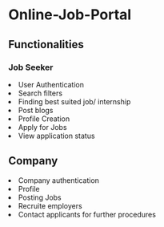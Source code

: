 # Online-Job-Portal
<h2>Functionalities</h2>
<h3>Job Seeker</h3>
<li>User Authentication</li>
<li>Search filters</li>
<li>Finding best suited job/ internship</li>
<li>Post blogs</li>
<li>Profile Creation</li>
<li>Apply for Jobs
<li>View application status</li>

<h2>Company</h2>
<li>Company authentication</li>
<li>Profile</li>
<li>Posting Jobs</li>
<li>Recruite employers</li>
<li>Contact applicants for further procedures</li>
